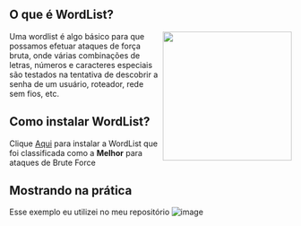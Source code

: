## O que é WordList? 
<img align='right' src="https://i.pinimg.com/originals/d6/05/32/d60532a08c1cf212f04c7bdf05bdeb90.gif" width="230">
Uma wordlist é algo básico para que possamos efetuar ataques de força bruta, onde várias combinações de letras, números e caracteres especiais 
são testados na tentativa de descobrir a senha de um usuário, roteador, rede sem fios, etc.

## Como instalar WordList?
Clique [Aqui](https://github.com/brannondorsey/naive-hashcat/releases/download/data/rockyou.txt) para instalar a WordList que foi classificada como a **Melhor** para ataques de Brute Force

## Mostrando na prática
Esse exemplo eu utilizei no meu repositório
![image](https://github.com/user-attachments/assets/19631397-e949-4792-ad33-55c166230924)
